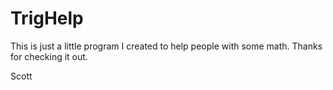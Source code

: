 # TrigHelp
This is just a little program I created to help people with some math.
Thanks for checking it out.

Scott

